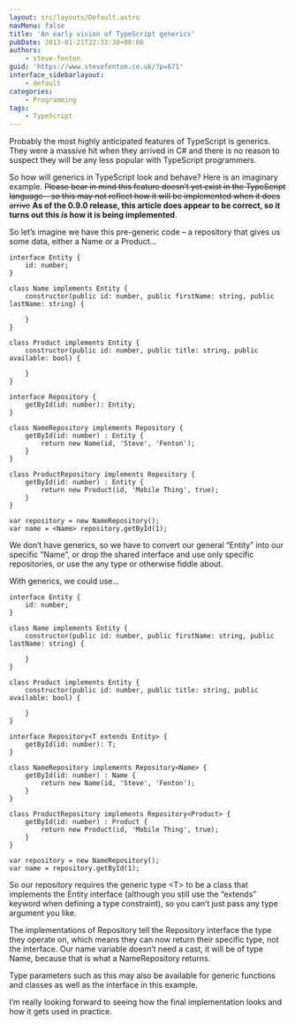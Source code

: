 ```yaml
---
layout: src/layouts/Default.astro
navMenu: false
title: 'An early vision of TypeScript generics'
pubDate: 2013-01-21T22:33:30+00:00
authors:
    - steve-fenton
guid: 'https://www.stevefenton.co.uk/?p=671'
interface_sidebarlayout:
    - default
categories:
    - Programming
tags:
    - TypeScript
---
```


Probably the most highly anticipated features of TypeScript is generics. They were a massive hit when they arrived in C# and there is no reason to suspect they will be any less popular with TypeScript programmers.

So how will generics in TypeScript look and behave? Here is an imaginary example. <del>Please bear in mind this feature doesn’t yet exist in the TypeScript language – so this may not reflect how it will be implemented when it does arrive</del> **As of the 0.9.0 release, this article does appear to be correct, so it turns out this *is* how it is being implemented**.

So let’s imagine we have this pre-generic code – a repository that gives us some data, either a Name or a Product…

```
interface Entity {
    id: number;
}

class Name implements Entity {
    constructor(public id: number, public firstName: string, public lastName: string) {
       
    }
}

class Product implements Entity {
    constructor(public id: number, public title: string, public available: bool) {
   
    }
}

interface Repository {
    getById(id: number): Entity;
}

class NameRepository implements Repository {
    getById(id: number) : Entity {
        return new Name(id, 'Steve', 'Fenton');
    }
}

class ProductRepository implements Repository {
    getById(id: number) : Entity {
        return new Product(id, 'Mobile Thing', true);
    }
}

var repository = new NameRepository();
var name = <Name> repository.getById(1);
```
We don’t have generics, so we have to convert our general “Entity” into our specific “Name”, or drop the shared interface and use only specific repositories, or use the any type or otherwise fiddle about.

With generics, we could use…

```
interface Entity {
    id: number;
}

class Name implements Entity {
    constructor(public id: number, public firstName: string, public lastName: string) {
       
    }
}

class Product implements Entity {
    constructor(public id: number, public title: string, public available: bool) {
   
    }
}

interface Repository<T extends Entity> {
    getById(id: number): T;
}

class NameRepository implements Repository<Name> {
    getById(id: number) : Name {
        return new Name(id, 'Steve', 'Fenton');
    }
}

class ProductRepository implements Repository<Product> {
    getById(id: number) : Product {
        return new Product(id, 'Mobile Thing', true);
    }
}

var repository = new NameRepository();
var name = repository.getById(1);
```
So our repository requires the generic type &lt;T&gt; to be a class that implements the Entity interface (although you still use the “extends” keyword when defining a type constraint), so you can’t just pass any type argument you like.

The implementations of Repository tell the Repository interface the type they operate on, which means they can now return their specific type, not the interface. Our name variable doesn’t need a cast, it will be of type Name, because that is what a NameRepository returns.

Type parameters such as this may also be available for generic functions and classes as well as the interface in this example.

I’m really looking forward to seeing how the final implementation looks and how it gets used in practice.